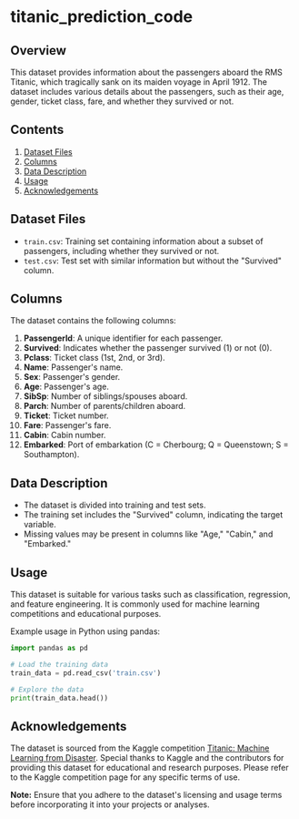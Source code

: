 # titanic_prediction_code

## Overview

This dataset provides information about the passengers aboard the RMS Titanic, which tragically sank on its maiden voyage in April 1912. The dataset includes various details about the passengers, such as their age, gender, ticket class, fare, and whether they survived or not.

## Contents

1. [Dataset Files](#dataset-files)
2. [Columns](#columns)
3. [Data Description](#data-description)
4. [Usage](#usage)
5. [Acknowledgements](#acknowledgements)

## Dataset Files

- `train.csv`: Training set containing information about a subset of passengers, including whether they survived or not.
- `test.csv`: Test set with similar information but without the "Survived" column.

## Columns

The dataset contains the following columns:

1. **PassengerId**: A unique identifier for each passenger.
2. **Survived**: Indicates whether the passenger survived (1) or not (0).
3. **Pclass**: Ticket class (1st, 2nd, or 3rd).
4. **Name**: Passenger's name.
5. **Sex**: Passenger's gender.
6. **Age**: Passenger's age.
7. **SibSp**: Number of siblings/spouses aboard.
8. **Parch**: Number of parents/children aboard.
9. **Ticket**: Ticket number.
10. **Fare**: Passenger's fare.
11. **Cabin**: Cabin number.
12. **Embarked**: Port of embarkation (C = Cherbourg; Q = Queenstown; S = Southampton).

## Data Description

- The dataset is divided into training and test sets.
- The training set includes the "Survived" column, indicating the target variable.
- Missing values may be present in columns like "Age," "Cabin," and "Embarked."

## Usage

This dataset is suitable for various tasks such as classification, regression, and feature engineering. It is commonly used for machine learning competitions and educational purposes.

Example usage in Python using pandas:

```python
import pandas as pd

# Load the training data
train_data = pd.read_csv('train.csv')

# Explore the data
print(train_data.head())
```

## Acknowledgements

The dataset is sourced from the Kaggle competition [Titanic: Machine Learning from Disaster](https://www.kaggle.com/c/titanic). Special thanks to Kaggle and the contributors for providing this dataset for educational and research purposes. Please refer to the Kaggle competition page for any specific terms of use.

**Note:** Ensure that you adhere to the dataset's licensing and usage terms before incorporating it into your projects or analyses.
